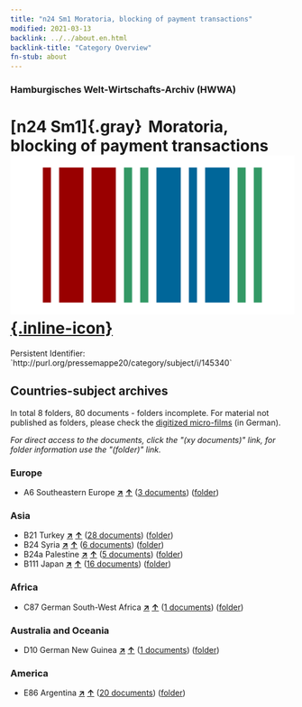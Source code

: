 ```yaml
---
title: "n24 Sm1 Moratoria, blocking of payment transactions"
modified: 2021-03-13
backlink: ../../about.en.html
backlink-title: "Category Overview"
fn-stub: about
---
```


### Hamburgisches Welt-Wirtschafts-Archiv (HWWA)

# [n24 Sm1]{.gray}&#8201; Moratoria, blocking of payment transactions &#160; [![Wikidata](/images/Wikidata-logo.svg "Wikidata"){.inline-icon}](http://www.wikidata.org/entity/Q104710987)

<div class="hint">Persistent Identifier: `http://purl.org/pressemappe20/category/subject/i/145340`</div>







## Countries-subject archives





In total 8 folders, 80 documents - folders incomplete.
For material not published as folders, please check the [digitized micro-films](/film/h1_sh.de.html) (in German).

_For direct access to the documents, click the "(xy documents)" link, for folder information use the "(folder)" link._



### Europe

- A6 Southeastern Europe [**&nearr;**](../../../geo/i/140900/about.en.html "Southeastern Europe (all folders)") [**&uarr;**](../../../geo/about.en.html#A6 "Country category system") (<a href="https://pm20.zbw.eu/iiifview/folder/sh/140900,145340" title="about: Southeastern Europe : Moratoria, blocking of payment transactions" target="_blank">3 documents</a>) ([folder](../../../../folder/sh/1409xx/140900/1453xx/145340/about.en.html))

### Asia

- B21 Turkey [**&nearr;**](../../../geo/i/141111/about.en.html "Turkey (all folders)") [**&uarr;**](../../../geo/about.en.html#B21 "Country category system") (<a href="https://pm20.zbw.eu/iiifview/folder/sh/141111,145340" title="about: Turkey : Moratoria, blocking of payment transactions" target="_blank">28 documents</a>) ([folder](../../../../folder/sh/1411xx/141111/1453xx/145340/about.en.html))
- B24 Syria [**&nearr;**](../../../geo/i/141114/about.en.html "Syria (all folders)") [**&uarr;**](../../../geo/about.en.html#B24 "Country category system") (<a href="https://pm20.zbw.eu/iiifview/folder/sh/141114,145340" title="about: Syria : Moratoria, blocking of payment transactions" target="_blank">6 documents</a>) ([folder](../../../../folder/sh/1411xx/141114/1453xx/145340/about.en.html))
- B24a Palestine [**&nearr;**](../../../geo/i/141115/about.en.html "Palestine (all folders)") [**&uarr;**](../../../geo/about.en.html#B24a "Country category system") (<a href="https://pm20.zbw.eu/iiifview/folder/sh/141115,145340" title="about: Palestine : Moratoria, blocking of payment transactions" target="_blank">5 documents</a>) ([folder](../../../../folder/sh/1411xx/141115/1453xx/145340/about.en.html))
- B111 Japan [**&nearr;**](../../../geo/i/141272/about.en.html "Japan (all folders)") [**&uarr;**](../../../geo/about.en.html#B111 "Country category system") (<a href="https://pm20.zbw.eu/iiifview/folder/sh/141272,145340" title="about: Japan : Moratoria, blocking of payment transactions" target="_blank">16 documents</a>) ([folder](../../../../folder/sh/1412xx/141272/1453xx/145340/about.en.html))

### Africa

- C87 German South-West Africa [**&nearr;**](../../../geo/i/141450/about.en.html "German South-West Africa (all folders)") [**&uarr;**](../../../geo/about.en.html#C87 "Country category system") (<a href="https://pm20.zbw.eu/iiifview/folder/sh/141450,145340" title="about: German South-West Africa : Moratoria, blocking of payment transactions" target="_blank">1 documents</a>) ([folder](../../../../folder/sh/1414xx/141450/1453xx/145340/about.en.html))

### Australia and Oceania

- D10 German New Guinea [**&nearr;**](../../../geo/i/141601/about.en.html "German New Guinea (all folders)") [**&uarr;**](../../../geo/about.en.html#D10 "Country category system") (<a href="https://pm20.zbw.eu/iiifview/folder/sh/141601,145340" title="about: German New Guinea : Moratoria, blocking of payment transactions" target="_blank">1 documents</a>) ([folder](../../../../folder/sh/1416xx/141601/1453xx/145340/about.en.html))

### America

- E86 Argentina [**&nearr;**](../../../geo/i/141692/about.en.html "Argentina (all folders)") [**&uarr;**](../../../geo/about.en.html#E86 "Country category system") (<a href="https://pm20.zbw.eu/iiifview/folder/sh/141692,145340" title="about: Argentina : Moratoria, blocking of payment transactions" target="_blank">20 documents</a>) ([folder](../../../../folder/sh/1416xx/141692/1453xx/145340/about.en.html))








